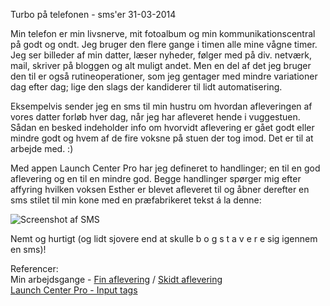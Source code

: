 Turbo p&aring; telefonen - sms'er
31-03-2014

Min telefon er min livsnerve, mit fotoalbum og min kommunikationscentral på godt og ondt. Jeg bruger den flere gange i timen alle mine vågne timer. Jeg ser billeder af min datter, læser nyheder, følger med på div. netværk, mail, skriver på bloggen og alt muligt andet. Men en del af det jeg bruger den til er også rutineoperationer, som jeg gentager med mindre variationer dag efter dag; lige den slags der kandiderer til lidt automatisering.

Eksempelvis sender jeg en sms til min hustru om hvordan afleveringen af vores datter forløb hver dag, når jeg har afleveret hende i vuggestuen. Sådan en besked indeholder info om hvorvidt aflevering er gået godt eller mindre godt og hvem af de fire voksne på stuen der tog imod. Det er til at arbejde med. :)

Med appen Launch Center Pro har jeg defineret to handlinger; en til en god aflevering og en til en mindre god. Begge handlinger spørger mig efter affyring hvilken voksen Esther er blevet afleveret til og åbner derefter en sms stilet til min kone med en præfabrikeret tekst á la denne:

<img class="screen" src="http://static.logiskhave.dk/20140331_lcp_sms.png" alt="Screenshot af SMS">

Nemt og hurtigt (og lidt sjovere end at skulle b o g s t a v e r e sig igennem en sms)!

Referencer:    
Min arbejdsgange - [Fin aflevering](http://launchcenterpro.com/sm2h39) / [Skidt aflevering](http://launchcenterpro.com/9fl15p)   
[Launch Center Pro - Input tags](http://help.contrast.co/hc/en-us/articles/201915128-Input-Tags-Prompts-Lists-)
